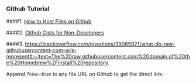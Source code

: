 ### Github Tutorial

####1. [How to Host Files on Github](http://www.labnol.org/internet/free-file-hosting-github/29092/)

####2. [Github Gists for Non-Developers](http://www.labnol.org/internet/github-gist-tutorial/28499/)


####3. https://stackoverflow.com/questions/39065921/what-do-raw-githubusercontent-com-urls-represent#:~:text=The%20raw.githubusercontent.com%20domain,of%20the%20Homebrew%2Finstall%20repository.

Append ?raw=true to any file URL on Github to get the direct link.
